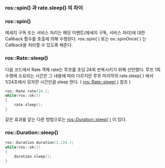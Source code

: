 ### ros::spin() 과 rate.sleep() 의 차이

### ros::spin()

메세지 구독 또는 서비스 처리는 해당 이벤트(메세지 구독, 서비스 처리)에 대한 Callback 함수를 호출에 의해 수행된다.  ros::spin( ) 또는 os::spinOnce( ) 는 Callback을 처리할 수 있도록 해준다. 

### ros::Rate::sleep() ###

다음 코드에서 Rate 객체 rate는 루프를 초당 24회 반복시키기 위해 선언했다. 루프 1회 수행에 소요되는 시간은 그 내용에 따라 다르지만 루프 마지막의 rate.sleep( ) 에서 1/24초에서 모자란 시간만큼 sleep 한다. ( [ros::Rate::sleep( )](http://docs.ros.org/diamondback/api/rostime/html/classros_1_1Rate.html#ae5664d27cda1b17a103347560259e945) 참조 )

```c++
ros::Rate rate(24.);
while(ros::ok())
{
    rate.sleep();
}
```

같은 효과를 같는 다른 방법으로는 [ros::Duration::sleep( )](http://docs.ros.org/diamondback/api/rostime/html/classros_1_1Duration.html#a39708cc9b2871f6b3715023ab9610043) 이 있다.

### ros::Duration::sleep()

```c++
ros::Duration duration(1./24.);
while(ros::ok())
{
    duration.sleep();
}
```

